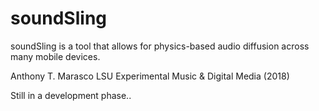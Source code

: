 # soundSling
soundSling is a tool that allows for physics-based audio diffusion across many mobile devices.

Anthony T. Marasco
LSU Experimental Music & Digital Media (2018)

Still in a development phase..

